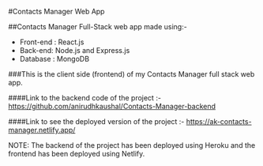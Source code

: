 #Contacts Manager Web App

##Contacts Manager Full-Stack web app made using:-

 - Front-end : React.js 
 - Back-end: Node.js and Express.js 
 - Database : MongoDB

###This is the client side (frontend) of my Contacts Manager full stack web app.

####Link to the backend code of the project :- https://github.com/anirudhkaushal/Contacts-Manager-backend

####Link to see the deployed version of the project :- https://ak-contacts-manager.netlify.app/

NOTE: The backend of the project has been deployed using Heroku and the frontend has been deployed using Netlify.
